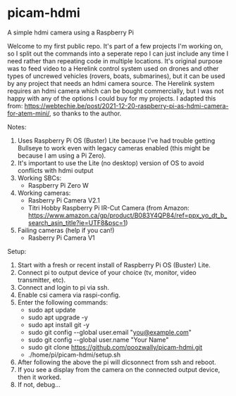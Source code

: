 # picam-hdmi
A simple hdmi camera using a Raspberry Pi

Welcome to my first public repo.  It's part of a few projects I'm working on, so I split out the commands into a seperate repo I can just include any time I need rather than repeating code in multiple locations.  It's original purpose was to feed video to a Herelink control system used on drones and other types of uncrewed vehicles (rovers, boats, submarines), but it can be used by any project that needs an hdmi camera source.  The Herelink system requires an hdmi camera which can be bought commercially, but I was not happy with any of the options I could buy for my projects.  I adapted this from: https://webtechie.be/post/2021-12-20-raspberry-pi-as-hdmi-camera-for-atem-mini/, so thanks to the author.

Notes: 
1) Uses Raspberry Pi OS (Buster) Lite because I've had trouble getting Bullseye to work even with legacy cameras enabled (this might be because I am using a Pi Zero).
2) It's important to use the Lite (no desktop) version of OS to avoid conflicts with hdmi output
3) Working SBCs:
    - Raspberry Pi Zero W
4) Working cameras:
    - Rasberry Pi Camera V2.1
    - Titri Hobby Raspberry Pi IR-Cut Camera (from Amazon: https://www.amazon.ca/gp/product/B083Y4QP84/ref=ppx_yo_dt_b_search_asin_title?ie=UTF8&psc=1)
5) Failing cameras (help if you can!)
    - Rasberry Pi Camera V1

Setup:
1) Start with a fresh or recent install of Raspberry Pi OS (Buster) Lite.
2) Connect pi to output device of your choice (tv, monitor, video transmitter, etc).
3) Connect and login to pi via ssh.
4) Enable csi camera via raspi-config.
5) Enter the following commands:
    - sudo apt update
    - sudo apt upgrade -y
    - sudo apt install git -y
    - sudo git config --global user.email "you@example.com"
    - sudo git config --global user.name "Your Name"
    - sudo git clone https://github.com/poozwally/picam-hdmi.git
    - ./home/pi/picam-hdmi/setup.sh
6) After following the above the pi will dicsonnect from ssh and reboot.
7) If you see a display from the camera on the connected output device, then it worked.
8) If not, debug...
